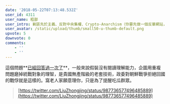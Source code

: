 ```yaml
---
date: '2018-05-22T07:13:48.532Z'
user_id: 4311
user_name: 粗鄙
user_intro: 剿匪先於主義、反對中央集權、Crypto-Anarchism（你要先做一個反華網站，然後再把它賣給共產黨）
user_avatar: /static/upload/thumb/small50-u-thumb-default.png
upvote: 5
downvote: 0
comments:
    - ''
    - ''
---
```


這個問題**[已經回答過一次了](https://www.pin-cong.com/p/85668)**，一般來說假裝沒有閱讀理解能力，企圖用重複問題磨掉統戰對象的理智，是貴國無產階級的老套技術，政委對朝鮮戰爭拒絕回國的戰俘就是這樣的。窩老人家願意理你，只是為了提醒吃瓜群眾。

> [https://twitter.com/LiuZhongjing/status/987736577496485889](https://twitter.com/LiuZhongjing/status/987736577496485889)
